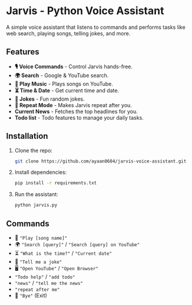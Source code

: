 # **Jarvis - Python Voice Assistant**  

A simple voice assistant that listens to commands and performs tasks like web search, playing songs, telling jokes, and more.  

## **Features**  
- **🎙️ Voice Commands** - Control Jarvis hands-free.  
- **🌍 Search** - Google & YouTube search.  
- **🎵 Play Music** - Plays songs on YouTube.  
- **⏳ Time & Date** - Get current time and date.  
- **🤣 Jokes** - Fun random jokes.  
- **📢 Repeat Mode** - Makes Jarvis repeat after you.  
-    **Current News** - Fetches the top headlines for you. 
-    **Todo list** - Todo features to manage your daily tasks. 

## **Installation**  
1. Clone the repo:  
   ```sh
   git clone https://github.com/ayaan0604/jarvis-voice-assistant.git
   
   ```
2. Install dependencies:  
   ```sh
   pip install -r requirements.txt
   ```
3. Run the assistant:  
   ```sh
   python jarvis.py
   ```


## **Commands**  
- 🎵 `"Play [song name]"`  
- 🌍 `"Search [query]"` / `"Search [query] on YouTube"`  
- ⏳ `"What is the time?"` / `"Current date"`  
- 🤣 `"Tell me a joke"`  
- 🖥️ `"Open YouTube"` / `"Open Browser"`  
-    `"Todo help"` / `"add todo"`  
-    `"news"` / `"tell me the news"`  
-    `"repeat after me"`  
- 👋 `"Bye"` (Exit)  

